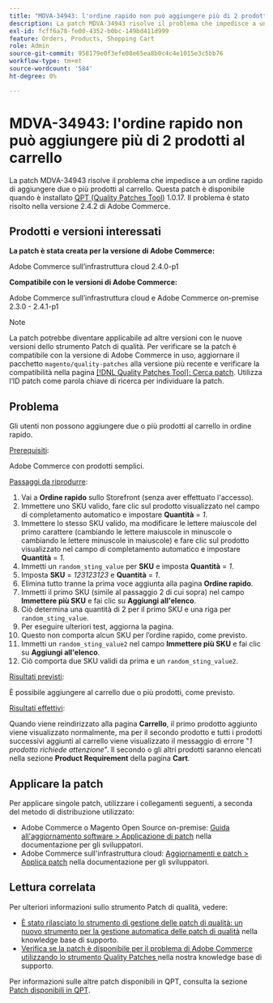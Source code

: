 ```yaml
---
title: "MDVA-34943: l'ordine rapido non può aggiungere più di 2 prodotti al carrello"
description: La patch MDVA-34943 risolve il problema che impedisce a un ordine rapido di aggiungere due o più prodotti al carrello. Questa patch è disponibile quando è installato [Quality Patches Tool (QPT)](/help/announcements/adobe-commerce-announcements/magento-quality-patches-released-new-tool-to-self-serve-quality-patches.md) 1.0.17. Il problema è stato risolto nella versione 2.4.2 di Adobe Commerce.
exl-id: fcff6a78-fe00-4352-b0bc-149bd411d999
feature: Orders, Products, Shopping Cart
role: Admin
source-git-commit: 958179e0f3efe08e65ea8b0c4c4e1015e3c5bb76
workflow-type: tm+mt
source-wordcount: '584'
ht-degree: 0%

---
```


# MDVA-34943: l&#39;ordine rapido non può aggiungere più di 2 prodotti al carrello

La patch MDVA-34943 risolve il problema che impedisce a un ordine rapido di aggiungere due o più prodotti al carrello. Questa patch è disponibile quando è installato [QPT (Quality Patches Tool)](/help/announcements/adobe-commerce-announcements/magento-quality-patches-released-new-tool-to-self-serve-quality-patches.md) 1.0.17. Il problema è stato risolto nella versione 2.4.2 di Adobe Commerce.

## Prodotti e versioni interessati

**La patch è stata creata per la versione di Adobe Commerce:**

Adobe Commerce sull’infrastruttura cloud 2.4.0-p1

**Compatibile con le versioni di Adobe Commerce:**

Adobe Commerce sull’infrastruttura cloud e Adobe Commerce on-premise 2.3.0 - 2.4.1-p1

>[!NOTE]
>
>La patch potrebbe diventare applicabile ad altre versioni con le nuove versioni dello strumento Patch di qualità. Per verificare se la patch è compatibile con la versione di Adobe Commerce in uso, aggiornare il pacchetto `magento/quality-patches` alla versione più recente e verificare la compatibilità nella pagina [[!DNL Quality Patches Tool]: Cerca patch](https://devdocs.magento.com/quality-patches/tool.html#patch-grid). Utilizza l’ID patch come parola chiave di ricerca per individuare la patch.

## Problema

Gli utenti non possono aggiungere due o più prodotti al carrello in ordine rapido.

<u>Prerequisiti</u>:

Adobe Commerce con prodotti semplici.

<u>Passaggi da riprodurre</u>:

1. Vai a **Ordine rapido** sullo Storefront (senza aver effettuato l&#39;accesso).
1. Immettere uno SKU valido, fare clic sul prodotto visualizzato nel campo di completamento automatico e impostare **Quantità** = *1*.
1. Immettere lo stesso SKU valido, ma modificare le lettere maiuscole del primo carattere (cambiando le lettere maiuscole in minuscole o cambiando le lettere minuscole in maiuscole) e fare clic sul prodotto visualizzato nel campo di completamento automatico e impostare **Quantità** = *1*.
1. Immetti un `random_sting_value` per **SKU** e imposta **Quantità** = *1*.
1. Imposta **SKU** = *123123123* e **Quantità** = *1*.
1. Elimina tutto tranne la prima voce aggiunta alla pagina **Ordine rapido**.
1. Immetti il primo SKU (simile al passaggio 2 di cui sopra) nel campo **Immettere più SKU** e fai clic su **Aggiungi all&#39;elenco**.
1. Ciò determina una quantità di 2 per il primo SKU e una riga per `random_sting_value`.
1. Per eseguire ulteriori test, aggiorna la pagina.
1. Questo non comporta alcun SKU per l’ordine rapido, come previsto.
1. Immetti un `random_sting_value2` nel campo **Immettere più SKU** e fai clic su **Aggiungi all&#39;elenco**.
1. Ciò comporta due SKU validi da prima e un `random_sting_value2`.

<u>Risultati previsti</u>:

È possibile aggiungere al carrello due o più prodotti, come previsto.

<u>Risultati effettivi</u>:

Quando viene reindirizzato alla pagina **Carrello**, il primo prodotto aggiunto viene visualizzato normalmente, ma per il secondo prodotto e tutti i prodotti successivi aggiunti al carrello viene visualizzato il messaggio di errore &quot;*1 prodotto richiede attenzione*&quot;. Il secondo o gli altri prodotti saranno elencati nella sezione **Product Requirement** della pagina **Cart**.

## Applicare la patch

Per applicare singole patch, utilizzare i collegamenti seguenti, a seconda del metodo di distribuzione utilizzato:

* Adobe Commerce o Magento Open Source on-premise: [Guida all&#39;aggiornamento software > Applicazione di patch](https://devdocs.magento.com/guides/v2.4/comp-mgr/patching/mqp.html) nella documentazione per gli sviluppatori.
* Adobe Commerce sull&#39;infrastruttura cloud: [Aggiornamenti e patch > Applica patch](https://devdocs.magento.com/cloud/project/project-patch.html) nella documentazione per gli sviluppatori.

## Lettura correlata

Per ulteriori informazioni sullo strumento Patch di qualità, vedere:

* [È stato rilasciato lo strumento di gestione delle patch di qualità: un nuovo strumento per la gestione automatica delle patch di qualità](/help/announcements/adobe-commerce-announcements/magento-quality-patches-released-new-tool-to-self-serve-quality-patches.md) nella knowledge base di supporto.
* [Verifica se la patch è disponibile per il problema di Adobe Commerce utilizzando lo strumento Quality Patches ](/help/support-tools/patches-available-in-qpt-tool/check-patch-for-magento-issue-with-magento-quality-patches.md) nella nostra knowledge base di supporto.

Per informazioni sulle altre patch disponibili in QPT, consulta la sezione [Patch disponibili in QPT](https://support.magento.com/hc/en-us/sections/360010506631-Patches-available-in-QPT-tool-).
